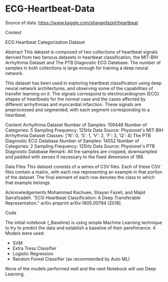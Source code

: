 # ECG-Heartbeat-Data

Source of data: https://www.kaggle.com/shayanfazeli/heartbeat

Context

ECG Heartbeat Categorization Dataset

Abstract
This dataset is composed of two collections of heartbeat signals derived from two famous datasets in heartbeat classification, the MIT-BIH Arrhythmia Dataset and The PTB Diagnostic ECG Database. The number of samples in both collections is large enough for training a deep neural network.

This dataset has been used in exploring heartbeat classification using deep neural network architectures, and observing some of the capabilities of transfer learning on it. The signals correspond to electrocardiogram (ECG) shapes of heartbeats for the normal case and the cases affected by different arrhythmias and myocardial infarction. These signals are preprocessed and segmented, with each segment corresponding to a heartbeat.

Content
Arrhythmia Dataset
Number of Samples: 109446
Number of Categories: 5
Sampling Frequency: 125Hz
Data Source: Physionet's MIT-BIH Arrhythmia Dataset
Classes: ['N': 0, 'S': 1, 'V': 2, 'F': 3, 'Q': 4]
The PTB Diagnostic ECG Database
Number of Samples: 14552
Number of Categories: 2
Sampling Frequency: 125Hz
Data Source: Physionet's PTB Diagnostic Database
Remark: All the samples are cropped, downsampled and padded with zeroes if necessary to the fixed dimension of 188.

Data Files
This dataset consists of a series of CSV files. Each of these CSV files contain a matrix, with each row representing an example in that portion of the dataset. The final element of each row denotes the class to which that example belongs.

Acknowledgements
Mohammad Kachuee, Shayan Fazeli, and Majid Sarrafzadeh. "ECG Heartbeat Classification: A Deep Transferable Representation." arXiv preprint arXiv:1805.00794 (2018).

Code

The initial notebook (_Baseline) is using simple Machine Learning technique to try to predict the data and establish a baseline of their perofmrance.  4 Models were used:
- SVM
- Extra Tress Classifier
- Logistic Regression
- Random Forest Classifier (as recommended by Auto ML)

None of the models performed well and the next Notebook will use Deep Learning.
